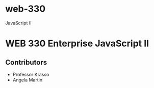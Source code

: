 # web-330
JavaScript II
<h1>WEB 330 Enterprise JavaScript II</h1>
<h2>Contributors</h2>
<ul>
  <li>Professor Krasso</li>
  <li>Angela Martin</li>
